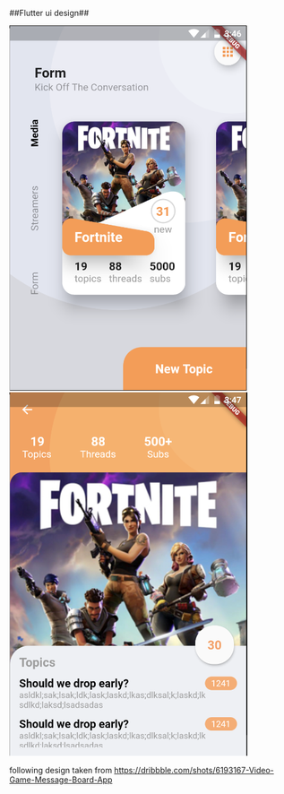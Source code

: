##Flutter ui design##

![Screen One](./assets/photo1.png)
![Screen Two](./assets/photo2.png)



following design taken from https://dribbble.com/shots/6193167-Video-Game-Message-Board-App
